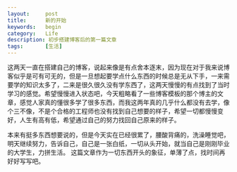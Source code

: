 ```yaml
---
layout:     post
title:      新的开始
keywords:   begin
category:   Life
description: 初步搭建博客后的第一篇文章
tags:		[生活]
---
```



这两天一直在搭建自己的博客，说起来像是有点舍本逐末，因为现在对于我来说博客似乎是可有可无的，但是一旦想起要学点什么东西的时候总是无从下手，一来需要学的知识太多了，二来是很久很久没有学东西了，这两天慢慢的有点找到了当时学习的感觉。希望慢慢进入状态吧，今天粗略看了一些博客模板的那个博主的文章，感觉人家真的懂很多学了很多东西，而我这两年真的几乎什么都没有去学，像个三不像，不是个合格的工程师也没有找到自己想要的样子，希望一切都慢慢变好，人生有高有低，希望通过自己的努力找回自己原来的样子。

本来有挺多东西想要说的，但是今天实在已经很累了，腰酸背痛的，洗澡睡觉吧，明天继续努力，告诉自己，自己是一张白纸，一切从头开始，就当自己是刚刚毕业的大学生，力拼生活。 这篇文章作为一切东西开头的象征，单薄了点，找时间再好好写写吧。


